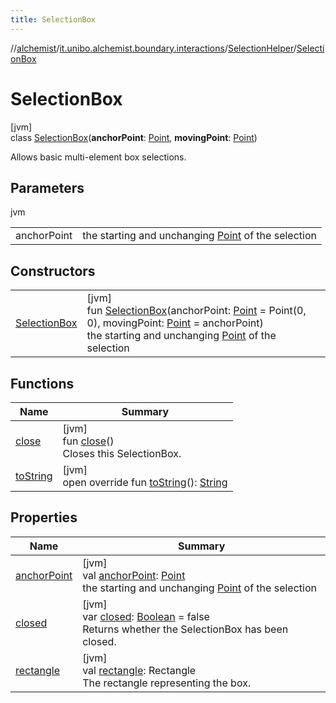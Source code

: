 ```yaml
---
title: SelectionBox
---
```

//[alchemist](../../../../index.html)/[it.unibo.alchemist.boundary.interactions](../../index.html)/[SelectionHelper](../index.html)/[SelectionBox](index.html)



# SelectionBox



[jvm]\
class [SelectionBox](index.html)(**anchorPoint**: [Point](https://docs.oracle.com/javase/8/docs/api/java/awt/Point.html), **movingPoint**: [Point](https://docs.oracle.com/javase/8/docs/api/java/awt/Point.html))

Allows basic multi-element box selections.



## Parameters


jvm

| | |
|---|---|
| anchorPoint | the starting and unchanging [Point](https://docs.oracle.com/javase/8/docs/api/java/awt/Point.html) of the selection |



## Constructors


| | |
|---|---|
| [SelectionBox](-selection-box.html) | [jvm]<br>fun [SelectionBox](-selection-box.html)(anchorPoint: [Point](https://docs.oracle.com/javase/8/docs/api/java/awt/Point.html) = Point(0, 0), movingPoint: [Point](https://docs.oracle.com/javase/8/docs/api/java/awt/Point.html) = anchorPoint)<br>the starting and unchanging [Point](https://docs.oracle.com/javase/8/docs/api/java/awt/Point.html) of the selection |


## Functions


| Name | Summary |
|---|---|
| [close](close.html) | [jvm]<br>fun [close](close.html)()<br>Closes this SelectionBox. |
| [toString](to-string.html) | [jvm]<br>open override fun [toString](to-string.html)(): [String](https://kotlinlang.org/api/latest/jvm/stdlib/kotlin/-string/index.html) |


## Properties


| Name | Summary |
|---|---|
| [anchorPoint](anchor-point.html) | [jvm]<br>val [anchorPoint](anchor-point.html): [Point](https://docs.oracle.com/javase/8/docs/api/java/awt/Point.html)<br>the starting and unchanging [Point](https://docs.oracle.com/javase/8/docs/api/java/awt/Point.html) of the selection |
| [closed](closed.html) | [jvm]<br>var [closed](closed.html): [Boolean](https://kotlinlang.org/api/latest/jvm/stdlib/kotlin/-boolean/index.html) = false<br>Returns whether the SelectionBox has been closed. |
| [rectangle](rectangle.html) | [jvm]<br>val [rectangle](rectangle.html): Rectangle<br>The rectangle representing the box. |

